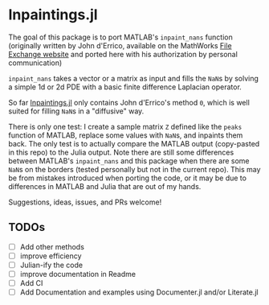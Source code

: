 # Inpaintings.jl

The goal of this package is to port MATLAB's `inpaint_nans` function (originally written by John d'Errico, available on the MathWorks [File Exchange website](https://www.mathworks.com/matlabcentral/fileexchange/4551-inpaint_nans) and ported here with his authorization by personal communication)

`inpaint_nans` takes a vector or a matrix as input and fills the `NaN`s by solving a simple 1d or 2d PDE with a basic finite difference Laplacian operator. 

So far [Inpaintings.jl](https://github.com/briochemc/Inpaintings.jl) only contains John d'Errico's method `0`, which is well suited for filling `NaN`s in a "diffusive" way.

There is only one test: I create a sample matrix `Z` defined like the `peaks` function of MATLAB, replace some values with `NaN`s, and inpaints them back.
The only test is to actually compare the MATLAB output (copy-pasted in this repo) to the Julia output.
Note there are still some differences between MATLAB's `inpaint_nans` and this package when there are some `NaN`s on the borders (tested personally but not in the current repo). 
This may be from mistakes introduced when porting the code, or it may be due to differences in MATLAB and Julia that are out of my hands.

Suggestions, ideas, issues, and PRs welcome!

## TODOs

- [ ] Add other methods
- [ ] improve efficiency
- [ ] Julian-ify the code
- [ ] improve documentation in Readme
- [ ] Add CI
- [ ] Add Documentation and examples using Documenter.jl and/or Literate.jl
